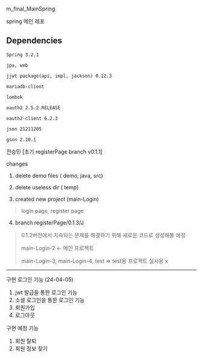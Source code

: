 m_final_MainSpring

spring 메인 레포


## Dependencies
```
Spring 3.2.1

jpa, web

jjwt package(api, impl, jackson) 0.12.3

mariadb-client

lombok

oauth2 2.5.2.RELEASE

oauth2-client 6.2.3

json 21211205

gson 2.10.1
```

전승민 [초기 registerPage branch v0.1.1]

changes

1. delete demo files ( demo, java, src)

2. delete useless dir ( temp)

3. created new project (main-Login)
> login page, register page

4. branch registerPage/0.1.3/J
> 0.1.2버전에서 지속되는 문제를 해결하기 위해 새로운 코드로 생성해볼 예정
> 
> main-Login-2 <- 메인 프로젝트
> 
> main-Login-3, main-Login-4, test => test용 프로젝트 실사용 x


---------------------------------------------------------

구현 로그인 기능 (24-04-05)

1. jwt 발급을 통한 로그인 기능
2. 소셜 로그인을 통한 로그인 기능
3. 회원가입
4. 로그아웃

구현 예정 기능
1. 회원 탈퇴
2. 회원 정보 찾기


